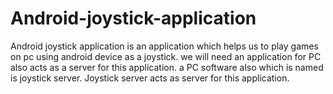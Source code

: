 # Android-joystick-application
Android joystick application is an application which helps us to play games on pc using android device as a joystick. we will need  an application for PC also acts as a server for this application. 
a PC software also which is named is joystick server. Joystick server acts as server for this application.
